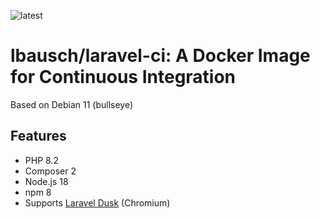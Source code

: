 ![latest](https://github.com/lbausch/laravel-ci/actions/workflows/docker-registry.yml/badge.svg)

# lbausch/laravel-ci: A Docker Image for Continuous Integration

Based on Debian 11 (bullseye)

## Features
+ PHP 8.2
+ Composer 2
+ Node.js 18
+ npm 8
+ Supports [Laravel Dusk](https://laravel.com/docs/master/dusk) (Chromium)
